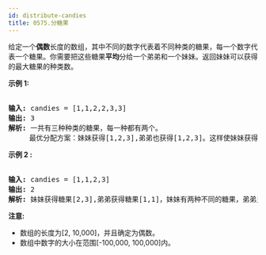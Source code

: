 ```yaml
---
id: distribute-candies
title: 0575.分糖果
---
```

给定一个**偶数**长度的数组，其中不同的数字代表着不同种类的糖果，每一个数字代表一个糖果。你需要把这些糖果**平均**分给一个弟弟和一个妹妹。返回妹妹可以获得的最大糖果的种类数。

**示例 1:**


<pre><br/><strong>输入:</strong> candies = [1,1,2,2,3,3]<br/><strong>输出:</strong> 3<br/><strong>解析: </strong>一共有三种种类的糖果，每一种都有两个。<br/>     最优分配方案：妹妹获得[1,2,3],弟弟也获得[1,2,3]。这样使妹妹获得糖果的种类数最多。<br/></pre>

**示例 2 :**


<pre><br/><strong>输入:</strong> candies = [1,1,2,3]<br/><strong>输出:</strong> 2<br/><strong>解析:</strong> 妹妹获得糖果[2,3],弟弟获得糖果[1,1]，妹妹有两种不同的糖果，弟弟只有一种。这样使得妹妹可以获得的糖果种类数最多。<br/></pre>

**注意:**

- 数组的长度为[2, 10,000]，并且确定为偶数。
- 数组中数字的大小在范围[-100,000, 100,000]内。